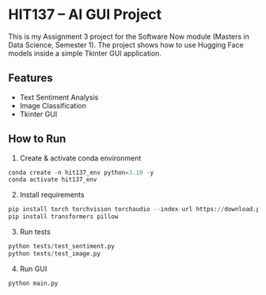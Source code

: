 # HIT137 – AI GUI Project

This is my Assignment 3 project for the Software Now module (Masters in Data Science, Semester 1).
The project shows how to use Hugging Face models inside a simple Tkinter GUI application.

## Features

- Text Sentiment Analysis
- Image Classification
- Tkinter GUI

## How to Run

1. Create & activate conda environment

```python
conda create -n hit137_env python=3.10 -y
conda activate hit137_env
```

2. Install requirements
```python
pip install torch torchvision torchaudio --index-url https://download.pytorch.org/whl/cpu
pip install transformers pillow
```
3. Run tests
```python
python tests/test_sentiment.py
python tests/test_image.py
```
4. Run GUI
```python
python main.py
```
